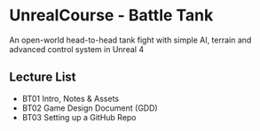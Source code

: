 # UnrealCourse - Battle Tank
An open-world head-to-head tank fight with simple AI, terrain and advanced control system in Unreal 4

## Lecture List
* BT01 Intro, Notes & Assets
* BT02 Game Design Document (GDD)
* BT03 Setting up a GitHub Repo
